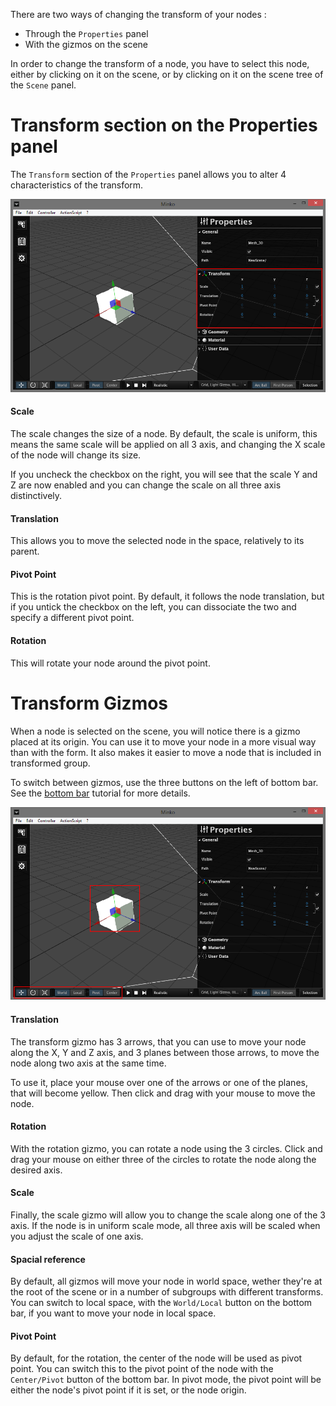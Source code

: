 There are two ways of changing the transform of your nodes :

-   Through the `Properties` panel
-   With the gizmos on the scene

In order to change the transform of a node, you have to select this node, either by clicking on it on the scene, or by clicking on it on the scene tree of the `Scene` panel.

Transform section on the Properties panel
=========================================

The `Transform` section of the `Properties` panel allows you to alter 4 characteristics of the transform.

![](../../doc/image/Transform_panel.png "../../doc/image/Transform_panel.png")

#### Scale

The scale changes the size of a node. By default, the scale is uniform, this means the same scale will be applied on all 3 axis, and changing the X scale of the node will change its size.

If you uncheck the checkbox on the right, you will see that the scale Y and Z are now enabled and you can change the scale on all three axis distinctively.

#### Translation

This allows you to move the selected node in the space, relatively to its parent.

#### Pivot Point

This is the rotation pivot point. By default, it follows the node translation, but if you untick the checkbox on the left, you can dissociate the two and specify a different pivot point.

#### Rotation

This will rotate your node around the pivot point.

Transform Gizmos
================

When a node is selected on the scene, you will notice there is a gizmo placed at its origin. You can use it to move your node in a more visual way than with the form. It also makes it easier to move a node that is included in transformed group.

To switch between gizmos, use the three buttons on the left of bottom bar. See the [bottom bar](../tutorial/The_bottom_bar#Transform_gizmos.md) tutorial for more details.

![](../../doc/image/Transform_gizmos.png "../../doc/image/Transform_gizmos.png")

#### Translation

The transform gizmo has 3 arrows, that you can use to move your node along the X, Y and Z axis, and 3 planes between those arrows, to move the node along two axis at the same time.

To use it, place your mouse over one of the arrows or one of the planes, that will become yellow. Then click and drag with your mouse to move the node.

#### Rotation

With the rotation gizmo, you can rotate a node using the 3 circles. Click and drag your mouse on either three of the circles to rotate the node along the desired axis.

#### Scale

Finally, the scale gizmo will allow you to change the scale along one of the 3 axis. If the node is in uniform scale mode, all three axis will be scaled when you adjust the scale of one axis.

#### Spacial reference

By default, all gizmos will move your node in world space, wether they're at the root of the scene or in a number of subgroups with different transforms. You can switch to local space, with the `World/Local` button on the bottom bar, if you want to move your node in local space.

#### Pivot Point

By default, for the rotation, the center of the node will be used as pivot point. You can switch this to the pivot point of the node with the `Center/Pivot` button of the bottom bar. In pivot mode, the pivot point will be either the node's pivot point if it is set, or the node origin.

